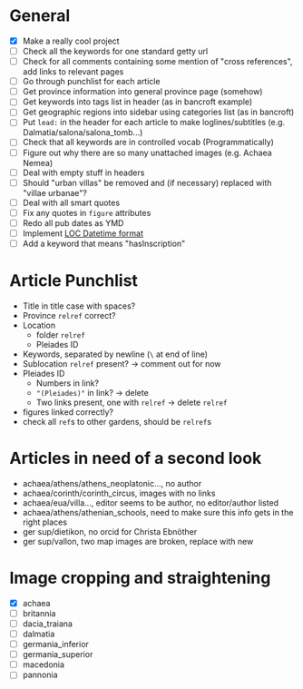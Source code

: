 
# General

- [x] Make a really cool project
- [ ] Check all the keywords for one standard getty url
- [ ] Check for all comments containing some mention of "cross references", add links to relevant pages
- [ ] Go through punchlist for each article
- [ ] Get province information into general province page (somehow)
- [ ] Get keywords into tags list in header (as in bancroft example)
- [ ] Get geographic regions into sidebar using categories list (as in bancroft)
- [ ] Put `lead:` in the header for each article to make loglines/subtitles (e.g. Dalmatia/salona/salona_tomb...)
- [ ] Check that all keywords are in controlled vocab (Programmatically)
- [ ] Figure out why there are so many unattached images (e.g. Achaea Nemea)
- [ ] Deal with empty stuff in headers
- [ ] Should "urban villas" be removed and (if necessary) replaced with "villae urbanae"?
- [ ] Deal with all smart quotes
- [ ] Fix any quotes in `figure` attributes
- [ ] Redo all pub dates as YMD
- [ ] Implement [LOC Datetime format](https://www.loc.gov/standards/datetime/)
- [ ] Add a keyword that means "hasInscription"

# Article Punchlist

- Title in title case with spaces?
- Province `relref` correct?
- Location
  - folder `relref`
  - Pleiades ID
- Keywords, separated by newline (`\` at end of line)
- Sublocation `relref` present? -> comment out for now
- Pleiades ID
  - Numbers in link?
  - `"(Pleiades)"` in link? -> delete
  - Two links present, one with `relref` -> delete `relref`
- figures linked correctly?
- check all `ref`s to other gardens, should be `relref`s

# Articles in need of a second look

- achaea/athens/athens_neoplatonic..., no author
- achaea/corinth/corinth_circus, images with no links
- achaea/eua/villa..., editor seems to be author, no editor/author listed
- achaea/athens/athenian_schools, need to make sure this info gets in the right places
- ger sup/dietikon, no orcid for Christa Ebnöther
- ger sup/vallon, two map images are broken, replace with new


# Image cropping and straightening

- [x] achaea
- [ ] britannia
- [ ] dacia_traiana
- [ ] dalmatia
- [ ] germania_inferior
- [ ] germania_superior
- [ ] macedonia
- [ ] pannonia
